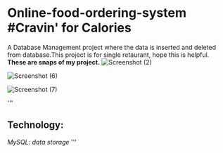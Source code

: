 # Online-food-ordering-system #Cravin' for Calories
A Database Management project where the data is inserted and deleted from database.This project is for single retaurant, hope this is helpful.  
**These are snaps of my project.**
![Screenshot (2)](https://user-images.githubusercontent.com/53393606/86209805-f8148300-bb90-11ea-9115-b2fe0cbccb00.png)

![Screenshot (6)](https://user-images.githubusercontent.com/53393606/86210073-8f79d600-bb91-11ea-9a5c-0be2e8d8471b.png)

![Screenshot (7)](https://user-images.githubusercontent.com/53393606/86209960-4cb7fe00-bb91-11ea-8796-07855f8451ed.png)  

'''
## Technology:
 *MySQL: data storage*
'''
